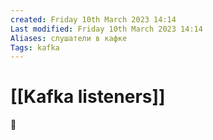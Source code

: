 ```yaml
---
created: Friday 10th March 2023 14:14
Last modified: Friday 10th March 2023 14:14
Aliases: слушатели в кафке
Tags: kafka
---
```


# [[Kafka listeners]]

📌 

